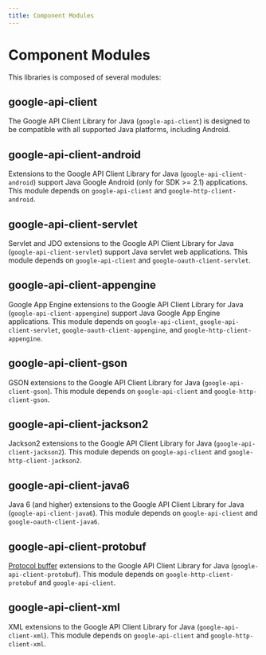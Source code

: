 ```yaml
---
title: Component Modules
---
```


# Component Modules

This libraries is composed of several modules:

## google-api-client

The Google API Client Library for Java (`google-api-client`) is designed to be
compatible with all supported Java platforms, including Android.

## google-api-client-android

Extensions to the Google API Client Library for Java
(`google-api-client-android`) support Java Google Android (only for SDK >= 2.1)
applications. This module depends on `google-api-client` and
`google-http-client-android`.

## google-api-client-servlet

Servlet and JDO extensions to the Google API Client Library for Java
(`google-api-client-servlet`) support Java servlet web applications. This module
depends on `google-api-client` and `google-oauth-client-servlet`.

## google-api-client-appengine

Google App Engine extensions to the Google API Client Library for Java
(`google-api-client-appengine`) support Java Google App Engine applications.
This module depends on `google-api-client`, `google-api-client-servlet`,
`google-oauth-client-appengine`, and `google-http-client-appengine`.

## google-api-client-gson

GSON extensions to the Google API Client Library for Java
(`google-api-client-gson`). This module depends on `google-api-client` and
`google-http-client-gson`.

## google-api-client-jackson2

Jackson2 extensions to the Google API Client Library for Java
(`google-api-client-jackson2`). This module depends on `google-api-client` and
`google-http-client-jackson2`.

## google-api-client-java6

Java 6 (and higher) extensions to the Google API Client Library for Java
(`google-api-client-java6`). This module depends on `google-api-client` and
`google-oauth-client-java6`.

## google-api-client-protobuf

[Protocol buffer][protobuf] extensions to the Google API Client Library for Java
(`google-api-client-protobuf`). This module depends on
`google-http-client-protobuf` and `google-api-client`.

## google-api-client-xml

XML extensions to the Google API Client Library for Java
(`google-api-client-xml`). This module depends on `google-api-client` and
`google-http-client-xml`.

[protobuf]: https://developers.google.com/protocol-buffers/docs/overview
